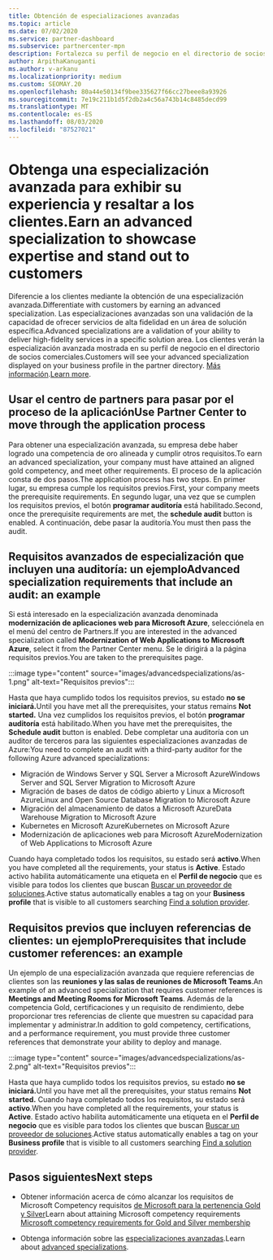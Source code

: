 ```yaml
---
title: Obtención de especializaciones avanzadas
ms.topic: article
ms.date: 07/02/2020
ms.service: partner-dashboard
ms.subservice: partnercenter-mpn
description: Fortalezca su perfil de negocio en el directorio de socios comerciales. Obtenga información sobre cómo obtener especializaciones avanzadas junto con sus competencias Gold o Silver.
author: ArpithaKanuganti
ms.author: v-arkanu
ms.localizationpriority: medium
ms.custom: SEOMAY.20
ms.openlocfilehash: 80a44e50134f9bee335627f66cc27beee8a93926
ms.sourcegitcommit: 7e19c211b1d5f2db2a4c56a743b14c8485decd99
ms.translationtype: MT
ms.contentlocale: es-ES
ms.lasthandoff: 08/03/2020
ms.locfileid: "87527021"
---
```

# <a name="earn-an-advanced-specialization-to-showcase-expertise-and-stand-out-to-customers"></a><span data-ttu-id="4dc04-104">Obtenga una especialización avanzada para exhibir su experiencia y resaltar a los clientes.</span><span class="sxs-lookup"><span data-stu-id="4dc04-104">Earn an advanced specialization to showcase expertise and stand out to customers</span></span> 

<span data-ttu-id="4dc04-105">Diferencie a los clientes mediante la obtención de una especialización avanzada.</span><span class="sxs-lookup"><span data-stu-id="4dc04-105">Differentiate with customers by earning an advanced specialization.</span></span> <span data-ttu-id="4dc04-106">Las especializaciones avanzadas son una validación de la capacidad de ofrecer servicios de alta fidelidad en un área de solución específica.</span><span class="sxs-lookup"><span data-stu-id="4dc04-106">Advanced specializations are a validation of your ability to deliver high-fidelity services in a specific solution area.</span></span> <span data-ttu-id="4dc04-107">Los clientes verán la especialización avanzada mostrada en su perfil de negocio en el directorio de socios comerciales.</span><span class="sxs-lookup"><span data-stu-id="4dc04-107">Customers will see your advanced specialization displayed on your business profile in the partner directory.</span></span> <span data-ttu-id="4dc04-108">[Más información](https://partner.microsoft.com/membership/advanced-specialization).</span><span class="sxs-lookup"><span data-stu-id="4dc04-108">[Learn more](https://partner.microsoft.com/membership/advanced-specialization).</span></span>

## <a name="use-partner-center-to-move-through-the-application-process"></a><span data-ttu-id="4dc04-109">Usar el centro de partners para pasar por el proceso de la aplicación</span><span class="sxs-lookup"><span data-stu-id="4dc04-109">Use Partner Center to move through the application process</span></span>

<span data-ttu-id="4dc04-110">Para obtener una especialización avanzada, su empresa debe haber logrado una competencia de oro alineada y cumplir otros requisitos.</span><span class="sxs-lookup"><span data-stu-id="4dc04-110">To earn an advanced specialization, your company must have attained an aligned gold competency, and meet other requirements.</span></span> <span data-ttu-id="4dc04-111">El proceso de la aplicación consta de dos pasos.</span><span class="sxs-lookup"><span data-stu-id="4dc04-111">The application process has two steps.</span></span> <span data-ttu-id="4dc04-112">En primer lugar, su empresa cumple los requisitos previos.</span><span class="sxs-lookup"><span data-stu-id="4dc04-112">First, your company meets the prerequisite requirements.</span></span> <span data-ttu-id="4dc04-113">En segundo lugar, una vez que se cumplen los requisitos previos, el botón **programar auditoría** está habilitado.</span><span class="sxs-lookup"><span data-stu-id="4dc04-113">Second, once the prerequisite requirements are met, the **schedule audit** button is enabled.</span></span> <span data-ttu-id="4dc04-114">A continuación, debe pasar la auditoría.</span><span class="sxs-lookup"><span data-stu-id="4dc04-114">You must then pass the audit.</span></span> 

## <a name="advanced-specialization-requirements-that-include-an-audit-an-example"></a><span data-ttu-id="4dc04-115">Requisitos avanzados de especialización que incluyen una auditoría: un ejemplo</span><span class="sxs-lookup"><span data-stu-id="4dc04-115">Advanced specialization requirements that include an audit: an example</span></span>

<span data-ttu-id="4dc04-116">Si está interesado en la especialización avanzada denominada **modernización de aplicaciones web para Microsoft Azure**, selecciónela en el menú del centro de Partners.</span><span class="sxs-lookup"><span data-stu-id="4dc04-116">If you are interested in the advanced specialization called **Modernization of Web Applications to Microsoft Azure**, select it from the Partner Center menu.</span></span> <span data-ttu-id="4dc04-117">Se le dirigirá a la página requisitos previos.</span><span class="sxs-lookup"><span data-stu-id="4dc04-117">You are taken to the prerequisites page.</span></span>

:::image type="content" source="images/advancedspecializations/as-1.png" alt-text="Requisitos previos":::


<span data-ttu-id="4dc04-119">Hasta que haya cumplido todos los requisitos previos, su estado **no se iniciará.**</span><span class="sxs-lookup"><span data-stu-id="4dc04-119">Until you have met all the prerequisites, your status remains **Not started.**</span></span> <span data-ttu-id="4dc04-120">Una vez cumplidos los requisitos previos, el botón **programar auditoría** está habilitado.</span><span class="sxs-lookup"><span data-stu-id="4dc04-120">When you have met the prerequisites, the **Schedule audit** button is enabled.</span></span> <span data-ttu-id="4dc04-121">Debe completar una auditoría con un auditor de terceros para las siguientes especializaciones avanzadas de Azure:</span><span class="sxs-lookup"><span data-stu-id="4dc04-121">You need to complete an audit with a third-party auditor for the following Azure advanced specializations:</span></span>
 
- <span data-ttu-id="4dc04-122">Migración de Windows Server y SQL Server a Microsoft Azure</span><span class="sxs-lookup"><span data-stu-id="4dc04-122">Windows Server and SQL Server Migration to Microsoft Azure</span></span>
- <span data-ttu-id="4dc04-123">Migración de bases de datos de código abierto y Linux a Microsoft Azure</span><span class="sxs-lookup"><span data-stu-id="4dc04-123">Linux and Open Source Database Migration to Microsoft Azure</span></span>
- <span data-ttu-id="4dc04-124">Migración del almacenamiento de datos a Microsoft Azure</span><span class="sxs-lookup"><span data-stu-id="4dc04-124">Data Warehouse Migration to Microsoft Azure</span></span>
- <span data-ttu-id="4dc04-125">Kubernetes en Microsoft Azure</span><span class="sxs-lookup"><span data-stu-id="4dc04-125">Kubernetes on Microsoft Azure</span></span>
- <span data-ttu-id="4dc04-126">Modernización de aplicaciones web para Microsoft Azure</span><span class="sxs-lookup"><span data-stu-id="4dc04-126">Modernization of Web Applications to Microsoft Azure</span></span>


<span data-ttu-id="4dc04-127">Cuando haya completado todos los requisitos, su estado será **activo**.</span><span class="sxs-lookup"><span data-stu-id="4dc04-127">When you have completed all the requirements, your status is **Active**.</span></span> <span data-ttu-id="4dc04-128">Estado activo habilita automáticamente una etiqueta en el **Perfil de negocio** que es visible para todos los clientes que buscan [Buscar un proveedor de soluciones](https://www.microsoft.com/solution-providers/home).</span><span class="sxs-lookup"><span data-stu-id="4dc04-128">Active status automatically enables a tag on your **Business profile** that is visible to all customers searching [Find a solution provider](https://www.microsoft.com/solution-providers/home).</span></span>

## <a name="prerequisites-that-include-customer-references-an-example"></a><span data-ttu-id="4dc04-129">Requisitos previos que incluyen referencias de clientes: un ejemplo</span><span class="sxs-lookup"><span data-stu-id="4dc04-129">Prerequisites that include customer references: an example</span></span>

<span data-ttu-id="4dc04-130">Un ejemplo de una especialización avanzada que requiere referencias de clientes son las **reuniones y las salas de reuniones de Microsoft Teams**.</span><span class="sxs-lookup"><span data-stu-id="4dc04-130">An example of an advanced specialization that requires customer references is **Meetings and Meeting Rooms for Microsoft Teams**.</span></span> <span data-ttu-id="4dc04-131">Además de la competencia Gold, certificaciones y un requisito de rendimiento, debe proporcionar tres referencias de cliente que muestren su capacidad para implementar y administrar.</span><span class="sxs-lookup"><span data-stu-id="4dc04-131">In addition to gold competency, certifications, and a performance requirement, you must provide three customer references that demonstrate your ability to deploy and manage.</span></span>

:::image type="content" source="images/advancedspecializations/as-2.png" alt-text="Requisitos previos":::

<span data-ttu-id="4dc04-133">Hasta que haya cumplido todos los requisitos previos, su estado **no se iniciará.**</span><span class="sxs-lookup"><span data-stu-id="4dc04-133">Until you have met all the prerequisites, your status remains **Not started.**</span></span> <span data-ttu-id="4dc04-134">Cuando haya completado todos los requisitos, su estado será **activo**.</span><span class="sxs-lookup"><span data-stu-id="4dc04-134">When you have completed all the requirements, your status is **Active**.</span></span> <span data-ttu-id="4dc04-135">Estado activo habilita automáticamente una etiqueta en el **Perfil de negocio** que es visible para todos los clientes que buscan [Buscar un proveedor de soluciones](https://www.microsoft.com/solution-providers/home).</span><span class="sxs-lookup"><span data-stu-id="4dc04-135">Active status automatically enables a tag on your **Business profile** that is visible to all customers searching [Find a solution provider](https://www.microsoft.com/solution-providers/home).</span></span>

## <a name="next-steps"></a><span data-ttu-id="4dc04-136">Pasos siguientes</span><span class="sxs-lookup"><span data-stu-id="4dc04-136">Next steps</span></span>

- <span data-ttu-id="4dc04-137">Obtener información acerca de cómo alcanzar los requisitos de Microsoft Competency requisitos [de Microsoft para la pertenencia Gold y Silver](learn-about-competencies.md)</span><span class="sxs-lookup"><span data-stu-id="4dc04-137">Learn about attaining Microsoft competency requirements [Microsoft competency requirements for Gold and Silver membership](learn-about-competencies.md)</span></span>

- <span data-ttu-id="4dc04-138">Obtenga información sobre las [especializaciones avanzadas](https://partner.microsoft.com/membership/advanced-specialization).</span><span class="sxs-lookup"><span data-stu-id="4dc04-138">Learn about [advanced specializations](https://partner.microsoft.com/membership/advanced-specialization).</span></span>
